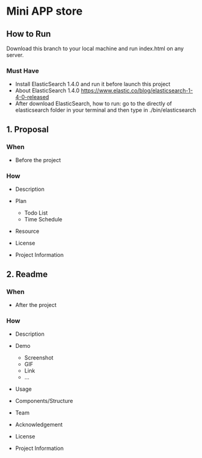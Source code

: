 # Mini APP store

## How to Run

Download this branch to your local machine and run index.html on any server.
  ### Must Have
* Install ElasticSearch 1.4.0 and run it before launch this project
* About ElasticSearch 1.4.0 https://www.elastic.co/blog/elasticsearch-1-4-0-released
* After download ElasticSearch, how to run: go to the directly of elasticsearch folder in your terminal and then type in  ./bin/elasticsearch

## 1\. Proposal

### When

- Before the project

### How

- Description
- Plan

  - Todo List
  - Time Schedule

- Resource

- License
- Project Information



## 2\. Readme

### When

- After the project

### How

- Description
- Demo

  - Screenshot
  - GIF
  - Link
  - ...

- Usage

- Components/Structure
- Team
- Acknowledgement
- License
- Project Information




